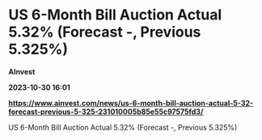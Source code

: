# US 6-Month Bill Auction Actual 5.32% (Forecast -, Previous 5.325%)
**AInvest**

**2023-10-30 16:01**

**https://www.ainvest.com/news/us-6-month-bill-auction-actual-5-32-forecast-previous-5-325-231010005b85e55c97575fd3/**

US 6-Month Bill Auction Actual 5.32% (Forecast -, Previous 5.325%)